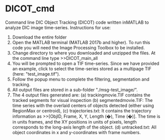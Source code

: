 # DICOT_cmd
Command line DIC Object Tracking (DICOT) code written inMATLAB to analyze DIC image time-series.
Instructions for use:
1. Download the entire folder
2. Open the MATLAB terminal (MATLAB 2017b and higher). To run this code you will need the Image Processing Toolbox to be installed.
3. Change directory to where you downloaded and unzipped the files. At the command line type >>DICOT_main_all
4. You will be prompted to open a TIF time-series. Since we have provided an example, click to select the time-series  stored as a multipage TIF (here: "test_image.tif").
5. Follow the popup menu to complete the filtering, segmentation and tracking.
6. All output files are stored in a sub-folder "./msg-test_image/".
7. The 4 output files generated are: 
(a) trackingmovie.TIF contains the tracked segments for visual inspection 
(b) segmentedmovie.TIF: The time series with the overlaid centers of objects detected (either using RegionMax or centroid), 
(c) trajectories.txt: It contains the trajectory information as >>[ObjID, Frame,	X,  Y,  Length (�), Time (�)]. The time is in units frames, and the XY positions in units of pixels, length corresponds to the long-axis length of the object.
(d) untracked.txt: All object coordinates in x and y-coordinates with frame numbers.  
